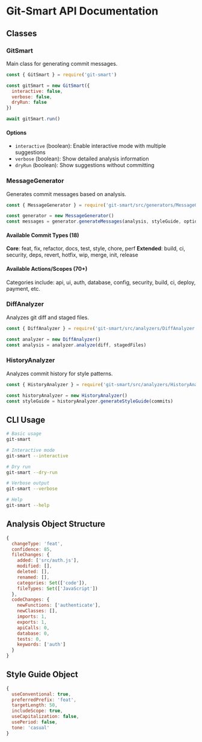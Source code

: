 # Git-Smart API Documentation

## Classes

### GitSmart

Main class for generating commit messages.

```javascript
const { GitSmart } = require('git-smart')

const gitSmart = new GitSmart({
  interactive: false,
  verbose: false,
  dryRun: false
})

await gitSmart.run()
```

#### Options

- `interactive` (boolean): Enable interactive mode with multiple suggestions
- `verbose` (boolean): Show detailed analysis information
- `dryRun` (boolean): Show suggestions without committing

### MessageGenerator

Generates commit messages based on analysis.

```javascript
const { MessageGenerator } = require('git-smart/src/generators/MessageGenerator')

const generator = new MessageGenerator()
const messages = generator.generateMessages(analysis, styleGuide, options)
```

#### Available Commit Types (18)

**Core**: feat, fix, refactor, docs, test, style, chore, perf
**Extended**: build, ci, security, deps, revert, hotfix, wip, merge, init, release

#### Available Actions/Scopes (70+)

Categories include: api, ui, auth, database, config, security, build, ci, deploy, payment, etc.

### DiffAnalyzer

Analyzes git diff and staged files.

```javascript
const { DiffAnalyzer } = require('git-smart/src/analyzers/DiffAnalyzer')

const analyzer = new DiffAnalyzer()
const analysis = analyzer.analyze(diff, stagedFiles)
```

### HistoryAnalyzer

Analyzes commit history for style patterns.

```javascript
const { HistoryAnalyzer } = require('git-smart/src/analyzers/HistoryAnalyzer')

const historyAnalyzer = new HistoryAnalyzer()
const styleGuide = historyAnalyzer.generateStyleGuide(commits)
```

## CLI Usage

```bash
# Basic usage
git-smart

# Interactive mode
git-smart --interactive

# Dry run
git-smart --dry-run

# Verbose output
git-smart --verbose

# Help
git-smart --help
```

## Analysis Object Structure

```javascript
{
  changeType: 'feat',
  confidence: 85,
  fileChanges: {
    added: ['src/auth.js'],
    modified: [],
    deleted: [],
    renamed: [],
    categories: Set(['code']),
    fileTypes: Set(['JavaScript'])
  },
  codeChanges: {
    newFunctions: ['authenticate'],
    newClasses: [],
    imports: 1,
    exports: 1,
    apiCalls: 0,
    database: 0,
    tests: 0,
    keywords: ['auth']
  }
}
```

## Style Guide Object

```javascript
{
  useConventional: true,
  preferredPrefix: 'feat',
  targetLength: 50,
  includeScope: true,
  useCapitalization: false,
  usePeriod: false,
  tone: 'casual'
}
```